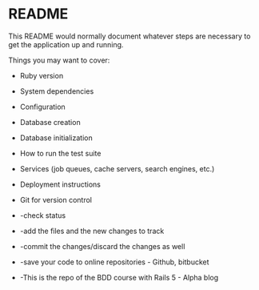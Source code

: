 # README

This README would normally document whatever steps are necessary to get the
application up and running.

Things you may want to cover:

* Ruby version

* System dependencies

* Configuration

* Database creation

* Database initialization

* How to run the test suite

* Services (job queues, cache servers, search engines, etc.)

* Deployment instructions

* Git for version control
* -check status
* -add the files and the new changes to track
* -commit the changes/discard the changes as well
* -save your code to online repositories - Github, bitbucket
* -This is the repo of the BDD course with Rails 5 - Alpha blog
